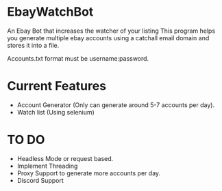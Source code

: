 # EbayWatchBot
An Ebay Bot that increases the watcher of your listing
This program helps you generate multiple ebay accounts using a catchall email domain and stores it into a file.


Accounts.txt format must be username:password. 


# Current Features

- Account Generator (Only can generate around 5-7 accounts per day).
- Watch list (Using selenium)



# TO DO 

- Headless Mode or request based.
- Implement Threading
- Proxy Support to generate more accounts per day.
- Discord Support
